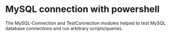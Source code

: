 # MySQL connection with powershell

The MySQL-Connection and TestConnection modules helped to test MySQL database connections and run arbitrary scripts/queries.
